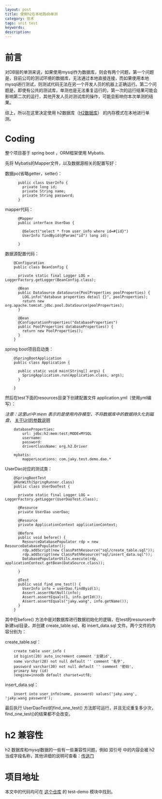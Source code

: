 ```yaml
---
layout: post
title: 使用h2在本地跑db单测
category: 技术
tags: unit test
keywords:
description:
---
```


# 前言

对DB层的单测来说，如果使用mysql作为数据库，则会有两个问题，第一个问题是，目前公司的测试环境的数据库，无法通过本地直接连接，而如果使用本地mysql进行测试，则测试代码无法在另一个开发人员的机器上正确运行。第二个问题是，即使有公共的测试库，单测也是无法重复运行的，第一次的运行结果可能会影响第二次的运行，其他开发人员对测试库的操作，可能会影响你本次单测的结果。

综上，所以在这里决定使用 h2数据库（[H2数据库](http://www.h2database.com/html/main.html)） 的内存模式在本地进行单测。


# Coding

整个项目基于 spring boot ，ORM框架使用 Mybatis.

先将 Mybatis的Mapper文件，以及数据源相关的配置写好：

数据po(省略getter，setter)：

          public class UserInfo {
            private long id;
            private String name;
            private String password;
          }

mapper代码：

          @Mapper
          public interface UserDao {

            @Select("select * from user_info where id=#{id}")
            UserInfo findByid(@Param("id") long id);

          }

数据源配置代码：

        @Configuration
        public class BeanConfig {

          private static final Logger LOG = LoggerFactory.getLogger(BeanConfig.class);

          @Bean
          public DataSource dataSource(PoolProperties poolProperties) {
            LOG.info("database properties detail {}", poolProperties);
            return new org.apache.tomcat.jdbc.pool.DataSource(poolProperties);
          }

          @Bean
          @ConfigurationProperties("databaseProperties")
          public PoolProperties databaseProperties() {
            return new PoolProperties();
          }
        }

spring boot项目启动类：

        @SpringBootApplication
        public class Application {

          public static void main(String[] args) {
            SpringApplication.run(Application.class, args);
          }

        }

然后在test下面的resources目录下创建配置文件 application.yml（使用yml编写）：

*注意：这里url中 mem 表示的是使用内存模型，不将数据库中的数据持久化到磁盘*， [关于Url的参数说明](http://www.h2database.com/html/features.html#database_url)

        databaseProperties:
            url: jdbc:h2:mem:test;MODE=MYSQL
            username:
            password:
            driverClassName: org.h2.Driver

        mybatis:
            mapperLocations: com.jaky.test.demo.dao.*

UserDao对应的测试类：

        @SpringBootTest
        @RunWith(SpringRunner.class)
        public class UserDaoTest {

          private static final Logger LOG = LoggerFactory.getLogger(UserDaoTest.class);

          @Resource
          private UserDao userDao;

          @Resource
          private ApplicationContext applicationContext;

          @Before
          public void before() {
            ResourceDatabasePopulator rdp = new ResourceDatabasePopulator();
            rdp.addScript(new ClassPathResource("sql/create_table.sql"));
            rdp.addScript(new ClassPathResource("sql/insert_data.sql"));
            DatabasePopulatorUtils.execute(rdp, applicationContext.getBean(DataSource.class));

          }

          @Test
          public void find_one_test() {
            UserInfo info = userDao.findByid(1);
            Assert.assertNotNull(info);
            Assert.assertEquals(1, info.getId());
            Assert.assertEquals("jaky.wang", info.getName());
          }
        }

其中在before() 方法中是对数据库进行数据初始化的逻辑，在test的resources中新建sql目录，并创建 create_table.sql，和 insert_data.sql 文件。两个文件的内容分别为：

create_table.sql：

        create table user_info (
        id bigint(20) auto_increment comment '主键id',
        name varchar(20) not null default '' comment '名字',
        password varchar(30) not null default '' comment '密码',
        primary key (id)
        )engine=innodb default charset=utf8;

insert_data.sql：

        insert into user_info(name, password) values('jaky.wang', 'jaky.wang password');


最后执行 UserDaoTest的find_one_test() 方法即可运行，并且无论重复多少次，find_one_test()的结果都不会改变。

# h2 兼容性

h2 数据库和mysql数据的一些有一些兼容性问题，例如 双引号 中的内容会被 h2 当成字段名称，其他详细的说明可查看：[传送门](http://www.h2database.com/html/features.html#compatibility)

# 项目地址

本文中的代码均可在 [这个仓库](https://github.com/littlePang/spring-demo) 的 test-demo 模块中找到。
